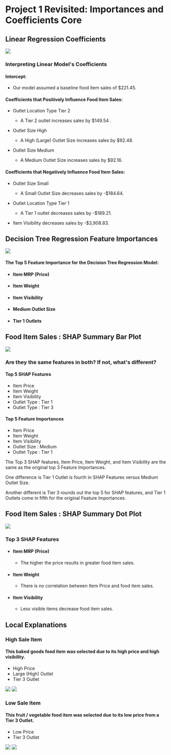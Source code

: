 # Project 1 Revisited: Importances and Coefficients Core

## Linear Regression Coefficients

<img src='images/linreg_coeff.png'>

### Interpreting Linear Model's Coefficients

#### Intercept:
* Our model assumed a baseline food item sales of $221.45.
   
#### Coefficients that Positively Influence Food Item Sales:

* Outlet Location Type Tier 2
   * A Tier 2 outlet increases sales by $149.54 .

* Outlet Size High
   * A High (Large) Outlet Size increases sales by $92.48.
   
* Outlet Size Medium
   * A Medium Outlet Size increases sales by $92.16.
   
#### Coefficients that Negatively Influence Food Item Sales:  

* Outlet Size Small
   * A Small Outlet Size decreases sales by -$184.64.
   
* Outlet Location Type Tier 1
   * A Tier 1 outlet decreases sales by -$189.21.
   
* Item Visibility decreases sales by -$3,908.83.

## Decision Tree Regression Feature Importances

<img src='images/treereg_featureimportance.png'>

#### The Top 5 Feature Importance for the Decision Tree Regression Model:

* #### Item MRP (Price)
* #### Item Weight
* #### Item Visibility
* #### Medium Outlet Size
* #### Tier 1 Outlets

## Food Item Sales : SHAP Summary Bar Plot

<img src ='images/SHAPbar.png'>

### Are they the same features in both? If not, what's different?

#### Top 5 SHAP Features
* Item Price
* Item Weight
* Item Visibility
* Outlet Type : Tier 1
* Outlet Type : Tier 3

#### Top 5 Feature Importances
* Item Price
* Item Weight
* Item Visibility
* Outlet Size : Medium
* Outlet Type : Tier 1


The Top 3 SHAP features, Item Price, Item Weight, and Item Visibility are the same as the original top 3 Feature Importances.

One difference is Tier 1 Outlet is fourth in SHAP Features versus Medium Outlet Size.

Another different is Tier 3 rounds out the top 5 for SHAP features, and Tier 1 Outlets come in fifth for the original Feature Importances.

## Food Item Sales : SHAP Summary Dot Plot

<img src='images/SHAPdot.png'>

### Top 3 SHAP Features

* #### Item MRP (Price)

   - The higher the price results in greater food item sales.
   
* #### Item Weight

   - There is no correlation between Item Price and food item sales.
   
* #### Item Visibility

   - Less visible items decrease food item sales.
   
## Local Explanations

### High Sale Item

#### This baked goods food item was selected due to its high price and high visibility.

* High Price
* Large (High) Outlet
* Tier 3 Outlet

<img src='images/SHAPforce_high.png'>

<img src='images/LIME_high.png'>

### Low Sale Item

#### This fruit / vegetable food item was selected due to its low price from a Tier 3 Outlet.

* Low Price
* Tier 3 Outlet

<img src='images/SHAPforce_low.png'>

<img src='images/LIME_low.png'>

